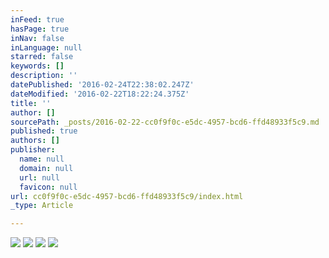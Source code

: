 ```yaml
---
inFeed: true
hasPage: true
inNav: false
inLanguage: null
starred: false
keywords: []
description: ''
datePublished: '2016-02-24T22:38:02.247Z'
dateModified: '2016-02-22T18:22:24.375Z'
title: ''
author: []
sourcePath: _posts/2016-02-22-cc0f9f0c-e5dc-4957-bcd6-ffd48933f5c9.md
published: true
authors: []
publisher:
  name: null
  domain: null
  url: null
  favicon: null
url: cc0f9f0c-e5dc-4957-bcd6-ffd48933f5c9/index.html
_type: Article

---
```

![](https://the-grid-user-content.s3-us-west-2.amazonaws.com/52abdd9c-ca7f-4c88-a94e-4264eab7623c.JPG)
![](https://the-grid-user-content.s3-us-west-2.amazonaws.com/52fef776-1570-4f1c-a1eb-1846a6820dbd.JPG)
![](https://the-grid-user-content.s3-us-west-2.amazonaws.com/e9c2a780-3404-4a90-9393-c6a12c5b610a.JPG)
![](https://the-grid-user-content.s3-us-west-2.amazonaws.com/a746b2d9-b081-4a8b-b542-b43848ec9e34.JPG)